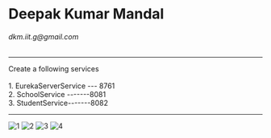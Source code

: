 <h1>Deepak Kumar Mandal</h1>
<h6>dkm.iit.g@gmail.com</h6>
<Date: 01-12-2021>
<hr>
Create a following services<br>
<br>
   1. EurekaServerService --- 8761<br>
   2. SchoolService -------8081<br>
   3. StudentService-------8082<br>
<hr>

![1](https://github.com/deepak-mandal/ds-algo/assets/55249860/51146f91-8583-412a-8087-8c77287aca40)
![2](https://github.com/deepak-mandal/ds-algo/assets/55249860/468f44a8-bf26-48f5-a954-e40e44a7552d)
![3](https://github.com/deepak-mandal/ds-algo/assets/55249860/8394fcac-eaf2-49df-8f04-84a4ff2b826b)
![4](https://github.com/deepak-mandal/ds-algo/assets/55249860/4a6434ef-8141-47ca-8fd5-34654a6d67a8)
